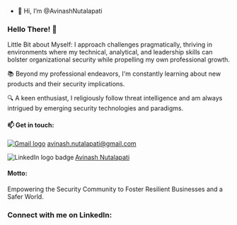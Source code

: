 - 👋 Hi, I’m @AvinashNutalapati 

### Hello There! 👋

Little Bit about Myself:
I approach challenges pragmatically, thriving in environments where my technical, analytical, and leadership skills can bolster organizational security while propelling my own professional growth. 

📚 Beyond my professional endeavors, I'm constantly learning about new products and their security implications. 

🔍 A keen enthusiast, I religiously follow threat intelligence and am always intrigued by emerging security technologies and paradigms.


#### 📫 Get in touch:
[![Gmail logo](https://img.shields.io/badge/Gmail-D14836?style=flat&logo=gmail&logoColor=white)](mailto:avinash.nutalapati@gmail.com) 
     [avinash.nutalapati@gmail.com](mailto:avinash.nutalapati@gmail.com)

<a href="https://www.linkedin.com/in/avinash-nutalapati?trk=profile-badge"> <img align="left" src="https://img.shields.io/badge/-LinkedIn-0077B5?style=flat&logo=LinkedIn&logoColor=white" alt="LinkedIn logo badge"> </a> <div class="badge-base LI-profile-badge" data-locale="en_US" data-size="medium" data-theme="light" data-type="VERTICAL" data-vanity="avinash-nutalapati" data-version="v1"> <a class="badge-base__link LI-simple-link" href="https://www.linkedin.com/in/avinash-nutalapati?trk=profile-badge">Avinash Nutalapati</a>
</div>


#### Motto:
Empowering the Security Community to Foster Resilient Businesses and a Safer World.


### Connect with me on LinkedIn:




              
